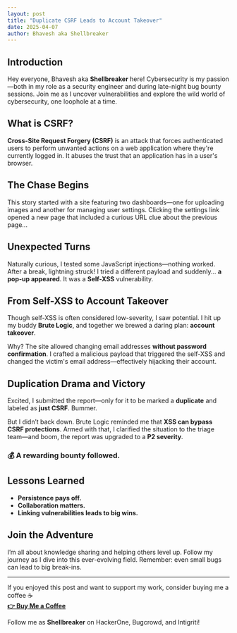 ```yaml
---
layout: post
title: "Duplicate CSRF Leads to Account Takeover"
date: 2025-04-07
author: Bhavesh aka Shellbreaker
---
```


## Introduction

Hey everyone, Bhavesh aka **Shellbreaker** here! Cybersecurity is my passion—both in my role as a security engineer and during late-night bug bounty sessions. Join me as I uncover vulnerabilities and explore the wild world of cybersecurity, one loophole at a time.

## What is CSRF?

**Cross-Site Request Forgery (CSRF)** is an attack that forces authenticated users to perform unwanted actions on a web application where they're currently logged in. It abuses the trust that an application has in a user's browser.

## The Chase Begins

This story started with a site featuring two dashboards—one for uploading images and another for managing user settings. Clicking the settings link opened a new page that included a curious URL clue about the previous page...

## Unexpected Turns

Naturally curious, I tested some JavaScript injections—nothing worked. After a break, lightning struck! I tried a different payload and suddenly... **a pop-up appeared**. It was a **Self-XSS** vulnerability.

## From Self-XSS to Account Takeover

Though self-XSS is often considered low-severity, I saw potential. I hit up my buddy **Brute Logic**, and together we brewed a daring plan: **account takeover**.

Why? The site allowed changing email addresses **without password confirmation**. I crafted a malicious payload that triggered the self-XSS and changed the victim's email address—effectively hijacking their account.

## Duplication Drama and Victory

Excited, I submitted the report—only for it to be marked a **duplicate** and labeled as **just CSRF**. Bummer.

But I didn’t back down. Brute Logic reminded me that **XSS can bypass CSRF protections**. Armed with that, I clarified the situation to the triage team—and boom, the report was upgraded to a **P2 severity**.

### 💰 A rewarding bounty followed.

## Lessons Learned

- **Persistence pays off.**
- **Collaboration matters.**
- **Linking vulnerabilities leads to big wins.**

## Join the Adventure

I’m all about knowledge sharing and helping others level up. Follow my journey as I dive into this ever-evolving field. Remember: even small bugs can lead to big break-ins.

---

If you enjoyed this post and want to support my work, consider buying me a coffee ☕️  
**[👉 Buy Me a Coffee](https://buymeacoffee.com/shellbreaker)**

Follow me as **Shellbreaker** on HackerOne, Bugcrowd, and Intigriti!
